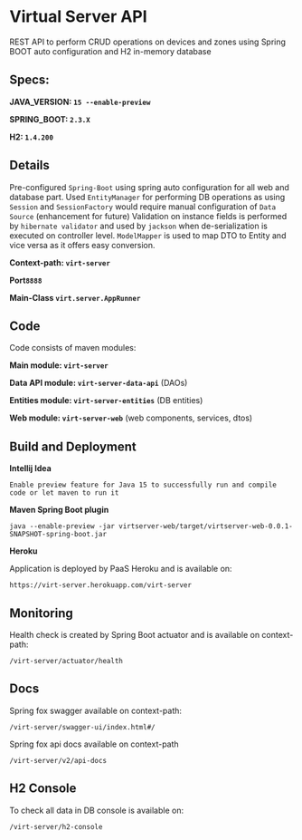 # Virtual Server API

REST API to perform CRUD operations on devices and zones using Spring BOOT auto configuration and H2 in-memory database

## Specs: 

**JAVA_VERSION: ```15 --enable-preview```**

**SPRING_BOOT: ```2.3.X```**

**H2: ```1.4.200```**

## Details
Pre-configured ```Spring-Boot``` using spring auto configuration for all web and database part. Used ```EntityManager``` for 
performing DB operations as using ```Session``` and ```SessionFactory``` would require 
manual configuration of ```Data Source``` (enhancement for future)
Validation on instance fields is performed by ```hibernate validator``` and used by ```jackson``` when de-serialization is executed
on controller level. 
```ModelMapper``` is used to map DTO to Entity and vice versa as it offers easy conversion.

**Context-path: ```virt-server```**

**Port```8888```** 

**Main-Class ```virt.server.AppRunner```**

## Code
Code consists of maven modules:

**Main module: ```virt-server```**

**Data API module: ```virt-server-data-api```** (DAOs)

**Entities module: ```virt-server-entities```** (DB entities)

**Web module: ```virt-server-web```** (web components, services, dtos)


## Build and Deployment
**Intellij Idea**

```Enable preview feature for Java 15 to successfully run and compile code or let maven to run it```

**Maven Spring Boot plugin**

```java --enable-preview -jar virtserver-web/target/virtserver-web-0.0.1-SNAPSHOT-spring-boot.jar```

**Heroku**

Application is deployed by PaaS Heroku and is available on:

```https://virt-server.herokuapp.com/virt-server```

## Monitoring

Health check is created by Spring Boot actuator and is available on context-path:

```/virt-server/actuator/health```

## Docs

Spring fox swagger available on context-path:

```/virt-server/swagger-ui/index.html#/```

Spring fox api docs available on context-path

```/virt-server/v2/api-docs```

## H2 Console

To check all data in DB console is available on:

```/virt-server/h2-console```

 
